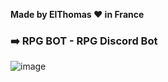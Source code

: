**Made by ElThomas ❤️ in France**

### **➡️ RPG BOT - RPG Discord Bot**
![image](https://user-images.githubusercontent.com/80631747/189546515-5d5013f3-6317-444d-bbf5-b9fbe17641da.png)
